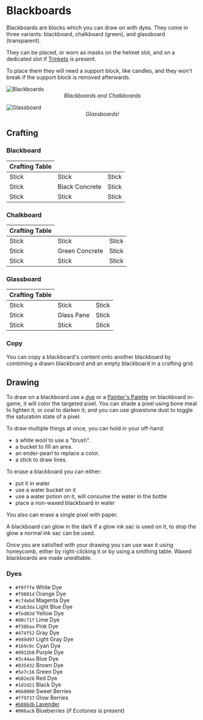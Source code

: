 # Blackboards

<!--description:Learn everything about the blackboards!
Wonderful blocks on which you can draw on.-->
<!--thumbnail:images/blackboards.png-->

Blackboards are blocks which you can draw on with dyes. They come in three variants: blackboard, chalkboard (green), and glassboard (transparent).

They can be placed, or worn as masks on the helmet slot, and on a dedicated slot if [Trinkets] is present.

To place them they will need a support block, like candles, and they won't break if the support block is removed afterwards.

![Blackboards](../images/blackboards.png)
*<span style="text-align: center; display: block">Blackboards and Chalkboards</span>*

![Glassboard](../images/glassboard.png)
*<span style="text-align: center; display: block">Glassboards!</span>*

## Crafting

### Blackboard

<table class="crafting-grid">
<thead>
    <th>Crafting Table</th>
</thead>
<tbody>
    <tr>
        <td>Stick</td>
        <td>Stick</td>
        <td>Stick</td>
    </tr>
    <tr>
        <td>Stick</td>
        <td>Black Concrete</td>
        <td>Stick</td>
    </tr>
    <tr>
        <td>Stick</td>
        <td>Stick</td>
        <td>Stick</td>
    </tr>
</tbody>
</table>

### Chalkboard

<table class="crafting-grid">
<thead>
    <th>Crafting Table</th>
</thead>
<tbody>
    <tr>
        <td>Stick</td>
        <td>Stick</td>
        <td>Stick</td>
    </tr>
    <tr>
        <td>Stick</td>
        <td>Green Concrete</td>
        <td>Stick</td>
    </tr>
    <tr>
        <td>Stick</td>
        <td>Stick</td>
        <td>Stick</td>
    </tr>
</tbody>
</table>

### Glassboard

<table class="crafting-grid">
<thead>
    <th>Crafting Table</th>
</thead>
<tbody>
    <tr>
        <td>Stick</td>
        <td>Stick</td>
        <td>Stick</td>
    </tr>
    <tr>
        <td>Stick</td>
        <td>Glass Pane</td>
        <td>Stick</td>
    </tr>
    <tr>
        <td>Stick</td>
        <td>Stick</td>
        <td>Stick</td>
    </tr>
</tbody>
</table>

### Copy

You can copy a blackboard's content onto another blackboard by combining a drawn blackboard and an empty blackboard in a crafting grid.

## Drawing

To draw on a blackboard use a [dye][dyes] or a [Painter's Palette](painter_palette.md) on blackboard in-game,
it will color the targeted pixel.
You can shade a pixel using bone meal to lighten it, or coal to darken it;
and you can use glowstone dust to toggle the saturation state of a pixel.

To draw multiple things at once, you can hold in your off-hand:
 - a white wool to use a "brush".
 - a bucket to fill an area.
 - an ender-pearl to replace a color.
 - a stick to draw lines.

To erase a blackboard you can either:
 - put it in water
 - use a water bucket on it
 - use a water potion on it, will consume the water in the bottle
 - place a non-waxed blackboard in water

You also can erase a single pixel with paper.

A blackboard can glow in the dark if a glow ink sac is used on it, to stop the glow a normal ink sac can be used.

Once you are satisfied with your drawing you can use wax it using honeycomb, either by right-clicking it or by using a smithing table.
Waxed blackboards are made uneditable.

### Dyes

- `#f9fffe` White Dye
- `#f9801d` Orange Dye
- `#c74ebd` Magenta Dye
- `#3ab3da` Light Blue Dye
- `#fed83d` Yellow Dye
- `#80c71f` Lime Dye
- `#f38baa` Pink Dye
- `#474f52` Gray Dye
- `#9d9d97` Light Gray Dye
- `#169c9c` Cyan Dye
- `#8932b8` Purple Dye
- `#3c44aa` Blue Dye
- `#835432` Brown Dye
- `#5e7c16` Green Dye
- `#b02e26` Red Dye
- `#1d1d21` Black Dye
- `#bb0000` Sweet Berries
- `#ff9737` Glow Berries
- [`#b886db` Lavender](plants/lavender.md)
- `#006ac6` Blueberries (if Ecotones is present)

[dyes]: #dyes
[Trinkets]: https://modrinth.com/mod/trinkets
